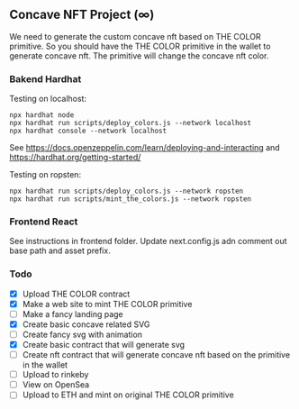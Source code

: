 ## Concave NFT Project (∞)

We need to generate the custom concave nft based on THE COLOR primitive. So you should have the THE COLOR primitive in the wallet to generate concave nft. The primitive will change the concave nft color.

### Bakend Hardhat

Testing on localhost:

```
npx hardhat node
npx hardhat run scripts/deploy_colors.js --network localhost
npx hardhat console --network localhost
```

See https://docs.openzeppelin.com/learn/deploying-and-interacting
and https://hardhat.org/getting-started/

Testing on ropsten:

```
npx hardhat run scripts/deploy_colors.js --network ropsten
npx hardhat run scripts/mint_the_colors.js --network ropsten
```

### Frontend React

See instructions in frontend folder. Update next.config.js adn comment out base path and asset prefix.

### Todo

 - [x] Upload THE COLOR contract
 - [x] Make a web site to mint THE COLOR primitive
 - [ ] Make a fancy landing page
 - [x] Create basic concave related SVG
 - [ ] Create fancy svg with animation
 - [x] Create basic contract that will generate svg
 - [ ] Create nft contract that will generate concave nft based on the primitive in the wallet
 - [ ] Upload to rinkeby
 - [ ] View on OpenSea
 - [ ] Upload to ETH and mint on original THE COLOR primitive
